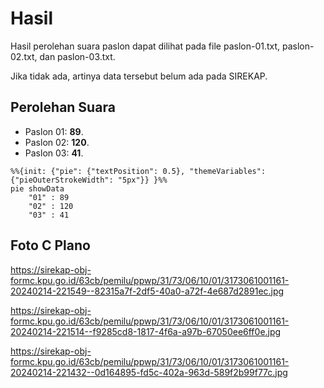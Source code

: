 # Hasil

Hasil perolehan suara paslon dapat dilihat pada file paslon-01.txt, paslon-02.txt, dan paslon-03.txt.

Jika tidak ada, artinya data tersebut belum ada pada SIREKAP.

## Perolehan Suara

 * Paslon 01: **89**.
 * Paslon 02: **120**.
 * Paslon 03: **41**.

```mermaid
%%{init: {"pie": {"textPosition": 0.5}, "themeVariables": {"pieOuterStrokeWidth": "5px"}} }%%
pie showData
    "01" : 89
    "02" : 120
    "03" : 41
```
## Foto C Plano

https://sirekap-obj-formc.kpu.go.id/63cb/pemilu/ppwp/31/73/06/10/01/3173061001161-20240214-221549--82315a7f-2df5-40a0-a72f-4e687d2891ec.jpg

https://sirekap-obj-formc.kpu.go.id/63cb/pemilu/ppwp/31/73/06/10/01/3173061001161-20240214-221514--f9285cd8-1817-4f6a-a97b-67050ee6ff0e.jpg

https://sirekap-obj-formc.kpu.go.id/63cb/pemilu/ppwp/31/73/06/10/01/3173061001161-20240214-221432--0d164895-fd5c-402a-963d-589f2b99f77c.jpg
